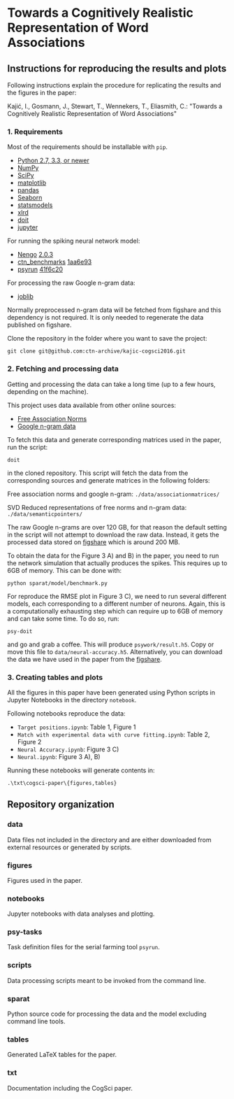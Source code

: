 # Towards a Cognitively Realistic Representation of Word Associations
## Instructions for reproducing the results and plots 

Following instructions explain the procedure for replicating the results
and the figures in the paper:

Kajić, I., Gosmann, J., Stewart, T., Wennekers, T., Eliasmith, C.: "Towards a Cognitively Realistic Representation of Word Associations" 

### 1. Requirements
Most of the requirements should be installable with `pip`.

* [Python 2.7, 3.3, or newer](https://www.python.org/)
* [NumPy](http://www.numpy.org/)
* [SciPy](http://www.scipy.org/)
* [matplotlib](http://matplotlib.org/)
* [pandas](http://pandas.pydata.org/)
* [Seaborn](http://stanford.edu/~mwaskom/software/seaborn/)
* [statsmodels](http://statsmodels.sourceforge.net/)
* [xlrd](http://www.python-excel.org/)
* [doit](http://pydoit.org/)
* [jupyter](http://jupyter.org/)
 
For running the spiking neural network model:

* [Nengo](https://github.com/nengo/nengo) [2.0.3](https://github.com/nengo/nengo/releases/tag/v2.0.3)
* [ctn_benchmarks](https://github.com/ctn-waterloo/ctn_benchmarks) [1aa6e93](https://github.com/ctn-waterloo/ctn_benchmarks/tree/1aa6e93b912fd16170ba8e3426f8718c85070504)
* [psyrun](https://github.com/jgosmann/psyrun) [41f6c20](https://github.com/jgosmann/psyrun/tree/41f6c203b65c14e7dc5c1ef424c75ec3ca8f9dbb)

For processing the raw Google n-gram data:

* [joblib](https://pythonhosted.org/joblib/)

Normally preprocessed n-gram data will be fetched from figshare and this
dependency is not required. It is only needed to regenerate the data published
on figshare.


Clone the repository in the folder where you want to save the project:
```
git clone git@github.com:ctn-archive/kajic-cogsci2016.git
```

### 2. Fetching and processing data
Getting and processing the data can take a long time (up to a few hours,
depending on the machine).

This project uses data available from other online sources:
- [Free Association Norms](http://w3.usf.edu/FreeAssociation/)
- [Google n-gram data](http://storage.googleapis.com/books/ngrams/books/datasetsv2.html)

To fetch this data and generate corresponding matrices used in the paper, run
the script:
```
doit
```
in the cloned repository. This script will fetch the data from the
corresponding sources and generate matrices in the following folders:

Free association norms and google n-gram: `./data/associationmatrices/`

SVD Reduced representations of free norms and n-gram data: `./data/semanticpointers/`

The raw Google n-grams are over 120 GB, for that reason the default setting in
the script will not attempt to download the raw data. Instead, it gets the processed data
stored on [figshare](https://dx.doi.org/10.6084/m9.figshare.2066799) which is around 200 MB.

To obtain the data for the Figure 3 A) and B) in the paper, you need to run the network
simulation that actually produces the spikes. This requires up to 6GB of memory.
This can be done with:
```
python sparat/model/benchmark.py
```

For reproduce the RMSE plot in Figure 3 C), we need to run several different
models, each corresponding to a different number of neurons. Again, this is
a computationally exhausting step which can require up to 6GB of memory and can
take some time. To do so, run:

```
psy-doit
```
and go and grab a coffee. This will produce `psywork/result.h5`. Copy or move this file to
`data/neural-accuracy.h5`. Alternatively, you can download the data we have used
in the paper from the [figshare](https://figshare.com/articles/neural_accuracy_h5/2069697).



### 3. Creating tables and plots
All the figures in this paper have been generated using Python scripts in
Jupyter Notebooks in the directory `notebook`.

Following notebooks reproduce the data:
- `Target positions.ipynb`: Table 1, Figure 1
- `Match with experimental data with curve fitting.ipynb`: Table 2, Figure 2
- `Neural Accuracy.ipynb`: Figure 3 C)
- `Neural.ipynb`: Figure 3 A), B)

Running these notebooks will generate contents in:

`.\txt\cogsci-paper\{figures,tables}` 


## Repository organization

### data
Data files not included in the directory and are either downloaded from
external resources or generated by scripts.

### figures
Figures used in the paper.

### notebooks
Jupyter notebooks with data analyses and plotting.

### psy-tasks
Task definition files for the serial farming tool `psyrun`.

### scripts
Data processing scripts meant to be invoked from the command line.

### sparat
Python source code for processing the data and the model excluding command line
tools.

### tables
Generated LaTeX tables for the paper.

### txt
Documentation including the CogSci paper.
